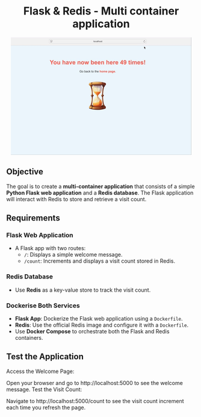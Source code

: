 <h1 align="center">Flask & Redis - Multi container application</h1>

<p align="center">
  <img src="countervideo.gif" alt="Counter Video"/>
</p>

## Objective
The goal is to create a **multi-container application** that consists of a simple **Python Flask web application** and a **Redis database**. The Flask application will interact with Redis to store and retrieve a visit count.

## Requirements

### **Flask Web Application**
- A Flask app with two routes:
  - `/`: Displays a simple welcome message.
  - `/count`: Increments and displays a visit count stored in Redis.

### **Redis Database**
- Use **Redis** as a key-value store to track the visit count.

### **Dockerise Both Services**
- **Flask App**: Dockerize the Flask web application using a `Dockerfile`.
- **Redis**: Use the official Redis image and configure it with a `Dockerfile`.
- Use **Docker Compose** to orchestrate both the Flask and Redis containers.

## Test the Application

Access the Welcome Page:

Open your browser and go to http://localhost:5000 to see the welcome message. Test the Visit Count:

Navigate to http://localhost:5000/count to see the visit count increment each time you refresh the page.

